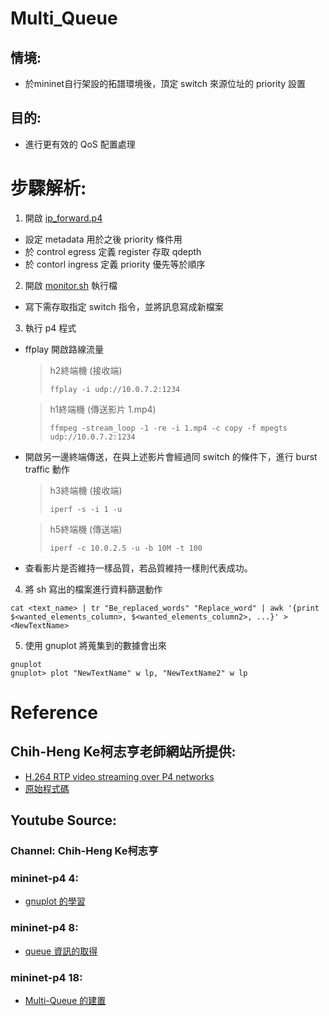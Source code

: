 # Multi_Queue
## 情境:
* 於mininet自行架設的拓譜環境後，頂定 switch 來源位址的 priority 設置
## 目的: 
* 進行更有效的 QoS 配置處理


# 步驟解析:
1. 開啟 [ip_forward.p4](https://github.com/Twentyone-NCU/Multi_Queue/blob/main/ip_forward.p4)
* 設定 metadata 用於之後 priority 條件用
* 於 control egress 定義 register 存取 qdepth
* 於 contorl ingress 定義 priority 優先等於順序

2. 開啟 [monitor.sh](https://github.com/Twentyone-NCU/Multi_Queue/blob/main/monitor_qlens3h3s4.sh) 執行檔
* 寫下需存取指定 switch 指令，並將訊息寫成新檔案

3. 執行 p4 程式
* ffplay 開啟路線流量
  >h2終端機 (接收端)
  >```shell
  >ffplay -i udp://10.0.7.2:1234
  >```
  
  >h1終端機 (傳送影片  1.mp4)
  >```shell
  >ffmpeg -stream_loop -1 -re -i 1.mp4 -c copy -f mpegts udp://10.0.7.2:1234
  >```
  
* 開啟另一邊終端傳送，在與上述影片會經過同 switch 的條件下，進行 burst traffic 動作
  >h3終端機 (接收端)
  >```shell
  >iperf -s -i 1 -u
  >```
  
  >h5終端機 (傳送端)
  >```shell
  >iperf -c 10.0.2.5 -u -b 10M -t 100
  >```
  
* 查看影片是否維持一樣品質，若品質維持一樣則代表成功。

4. 將 sh 寫出的檔案進行資料篩選動作
```shell
cat <text_name> | tr "Be_replaced_words" "Replace_word" | awk '{print $<wanted_elements_column>, $<wanted_elements_column2>, ...}' > <NewTextName>
```

5. 使用 gnuplot 將蒐集到的數據會出來
```shell
gnuplot
gnuplot> plot "NewTextName" w lp, "NewTextName2" w lp
```

# Reference

## Chih-Heng Ke柯志亨老師網站所提供:
* [H.264 RTP video streaming over P4 networks](http://csie.nqu.edu.tw/smallko/sdn/p4_rtp_h264.htm)
* [原始程式碼](https://www.dropbox.com/sh/9qzkarvkwehgn9q/AACd0tdvpSJj0qu9Y1EjD3rHa/p4-utils-example/p4_queue_video?dl=0&subfolder_nav_tracking=1)
## Youtube Source:
### Channel: Chih-Heng Ke柯志亨
### mininet-p4 4:
* [gnuplot 的學習](https://youtu.be/zzSksWCpu5M)
### mininet-p4 8:
* [queue 資訊的取得](https://youtu.be/lRn9A-im0ws)
### mininet-p4 18:
* [Multi-Queue 的建置](https://youtu.be/4pFAD9R9M0k)

